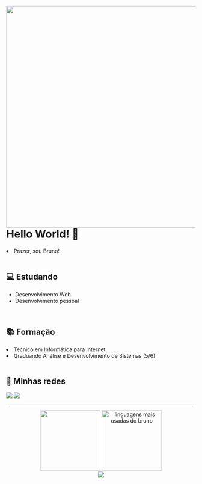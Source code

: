 <img align="right" height="590em" src="https://raw.githubusercontent.com/gist/brnofranco/339f0fcd2ea851a7342cc3131d558b33/raw/7ec2a096792c4150ef4e7749fc62c2e9c30c737e/githubcardtest.svg"></img>

<h1>Hello World! 👋</h1>
 <li>Prazer, sou Bruno!</li>
<br>

<h2>💻 Estudando</h2>
<ul>
 <li>Desenvolvimento Web</li>
 <li>Desenvolvimento pessoal</li>
</ul>
<br>

<h2>📚 Formação</h2>
 <li>Técnico em Informática para Internet</li>
 <li>Graduando Análise e Desenvolvimento de Sistemas (5/6)</li>
<br>

<h2>💬 Minhas redes</h2>
 <a href="https://www.linkedin.com/in/brunofmoraes/" target="_blank">
   <img src="https://img.shields.io/badge/linkedin-%230077B5.svg?&style=for-the-badge&logo=linkedin&logoColor=white" />
 </a>
 <a href="https://www.instagram.com/brnofranco/" target="_blank">
   <img src="https://img.shields.io/badge/instagram-%23E4405F.svg?&style=for-the-badge&logo=instagram&logoColor=white" />
 </a>

<hr>

<div align="center">
 <img height="160em" src="https://github-readme-stats.vercel.app/api?username=brnofranco&show_icons=true&hide_border=true&count_private=true&include_all_commits=true&theme=dark" />
 <img height="160em" src="https://github-readme-stats.vercel.app/api/top-langs/?username=brnofranco&exclude_repo=KNN-Image-Classification&show_icons=true&hide_border=true&layout=compact&langs_count=8&theme=dark" alt="linguagens mais usadas do bruno"/>	

 <br />
 <a href="https://www.codewars.com/users/brnofranco" target="_blank">
   <img src="https://www.codewars.com/users/brnofranco/badges/large" />
 </a>
</div>
